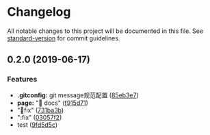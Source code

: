 # Changelog

All notable changes to this project will be documented in this file. See [standard-version](https://github.com/conventional-changelog/standard-version) for commit guidelines.

## 0.2.0 (2019-06-17)


### Features

* **.gitconfig:** git message规范配置 ([85eb3e7](https://github.com/frontHu/XX-UI/commit/85eb3e7))
* **page:** ":pencil: docs" ([f915d71](https://github.com/frontHu/XX-UI/commit/f915d71))
* ":bug:fix" ([731ba3b](https://github.com/frontHu/XX-UI/commit/731ba3b))
* ":fix" ([03057f2](https://github.com/frontHu/XX-UI/commit/03057f2))
* test ([9fd5d5c](https://github.com/frontHu/XX-UI/commit/9fd5d5c))
